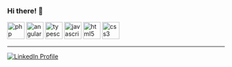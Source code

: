 ### Hi there! 👋

<!--
**mihsar/mihsar** is a ✨ _special_ ✨ repository because its `README.md` (this file) appears on your GitHub profile.

Here are some ideas to get you started:

- 🔭 I’m currently working on ...
- 🌱 I’m currently learning ...
- 👯 I’m looking to collaborate on ...
- 🤔 I’m looking for help with ...
- 💬 Ask me about ...
- 📫 How to reach me: ...
- 😄 Pronouns: ...
- ⚡ Fun fact: ...

<details>
    <summary>More details <i><small>(click to expand)</small></i></summary>
    coming soon...
</details>
-->

<div class="ms-skills">
<img src="https://unpkg.com/simple-icons@10.0.0/icons/php.svg" alt="php skill" class="ms-skill php" title="PHP" height="40" color="#777BB4"/>
<img src="https://unpkg.com/simple-icons@10.0.0/icons/angular.svg" alt="angular skill" title="Angular" height="40" color="#0F0F11"/>
<img src="https://unpkg.com/simple-icons@10.0.0/icons/typescript.svg" alt="typescript skill" title="TypeScript" height="40" color="#3178C6"/>
<img src="https://unpkg.com/simple-icons@10.0.0/icons/javascript.svg" alt="javascript skill" title="JavaScript" height="40" color="#F7DF1E"/>
<img src="https://unpkg.com/simple-icons@10.0.0/icons/html5.svg" alt="html5 skill" title="HTML" height="40" color="#E34F26"/>
<img src="https://unpkg.com/simple-icons@10.0.0/icons/css3.svg" alt="css3 skill" title="CSS" height="40" color="#1572B6"/>
</div>

---

[![LinkedIn Profile](https://img.shields.io/badge/-mihais-blue?style=social&logo=linkedin&link=%2F%2Fwww.linkedin.com%2Fin%2Fmihai-sarbu-72211514a)](https://www.linkedin.com/in/mihai-sarbu-72211514a)

<!--
Thanks to [SuperTinyIcons](https://github.com/edent/SuperTinyIcons)
-->
